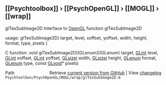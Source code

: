 ## [[Psychtoolbox]] &#8250; [[PsychOpenGL]] &#8250; [[MOGL]] &#8250; [[wrap]]

glTexSubImage2D  Interface to [OpenGL](OpenGL) function glTexSubImage2D  
  
usage:  glTexSubImage2D( target, level, xoffset, yoffset, width, height, format, type, pixels )  
  
C function:  void glTexSubImage2D[(GLenum]((GLenum) target, [GLint](GLint) level, [GLint](GLint) xoffset, [GLint](GLint) yoffset, [GLsizei](GLsizei) width, [GLsizei](GLsizei) height, [GLenum](GLenum) format, [GLenum](GLenum) type, const [GLvoid](GLvoid)\* pixels)  




<div class="code_header" style="text-align:right;">
  <span style="float:left;">Path&nbsp;&nbsp;</span> <span class="counter">Retrieve <a href=
  "https://raw.github.com/Psychtoolbox-3/Psychtoolbox-3/beta/Psychtoolbox/PsychOpenGL/MOGL/wrap/glTexSubImage2D.m">current version from GitHub</a> | View <a href=
  "https://github.com/Psychtoolbox-3/Psychtoolbox-3/commits/beta/Psychtoolbox/PsychOpenGL/MOGL/wrap/glTexSubImage2D.m">changelog</a></span>
</div>
<div class="code">
  <code>Psychtoolbox/PsychOpenGL/MOGL/wrap/glTexSubImage2D.m</code>
</div>


